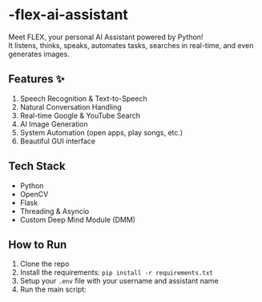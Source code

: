 # -flex-ai-assistant
Meet FLEX, your personal AI Assistant powered by Python!  
It listens, thinks, speaks, automates tasks, searches in real-time, and even generates images.

## Features ✨
1.  Speech Recognition & Text-to-Speech
2.  Natural Conversation Handling
3.  Real-time Google & YouTube Search
4.  AI Image Generation
5.  System Automation (open apps, play songs, etc.)
6.  Beautiful GUI interface

## Tech Stack 
- Python
- OpenCV
- Flask
- Threading & Asyncio
- Custom Deep Mind Module (DMM)

## How to Run 
1. Clone the repo
2. Install the requirements: `pip install -r requirements.txt`
3. Setup your `.env` file with your username and assistant name
4. Run the main script:

